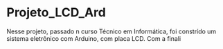 # Projeto_LCD_Ard
Nesse projeto, passado n curso Técnico em Informática, foi constrído um sistema eletrônico com Arduino, com placa LCD. Com a finali

